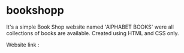 # bookshopp
It's a simple Book Shop  website named 'AlPHABET BOOKS' were all collections of books are available.
Created using HTML and CSS only.
 
 Website link : 
